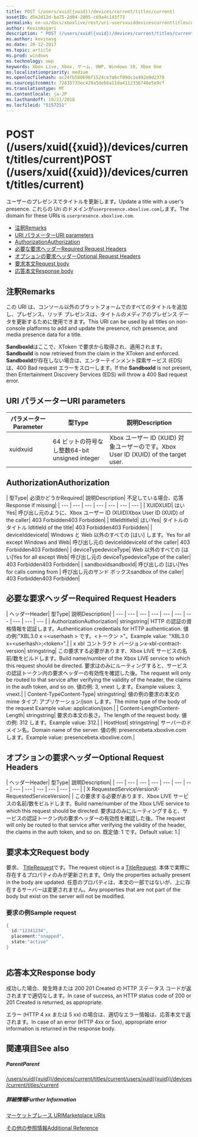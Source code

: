```yaml
---
title: POST (/users/xuid({xuid})/devices/current/titles/current)
assetID: d5e2d12d-ba75-2d04-2805-c69a4c143f73
permalink: en-us/docs/xboxlive/rest/uri-usersxuiddevicescurrenttitlescurrentpost.html
author: KevinAsgari
description: " POST (/users/xuid({xuid})/devices/current/titles/current)"
ms.author: kevinasg
ms.date: 20-12-2017
ms.topic: article
ms.prod: windows
ms.technology: uwp
keywords: Xbox Live, Xbox, ゲーム, UWP, Windows 10, Xbox One
ms.localizationpriority: medium
ms.openlocfilehash: ac24fb580696f1524ce7a6cf09dc1e492e9d2378
ms.sourcegitcommit: 72835733ec429a5deb6a11da4112336746e5e9cf
ms.translationtype: MT
ms.contentlocale: ja-JP
ms.lasthandoff: 10/21/2018
ms.locfileid: "5157251"
---
```

# <a name="post-usersxuidxuiddevicescurrenttitlescurrent"></a><span data-ttu-id="c2106-104">POST (/users/xuid({xuid})/devices/current/titles/current)</span><span class="sxs-lookup"><span data-stu-id="c2106-104">POST (/users/xuid({xuid})/devices/current/titles/current)</span></span>
<span data-ttu-id="c2106-105">ユーザーのプレゼンスでタイトルを更新します。</span><span class="sxs-lookup"><span data-stu-id="c2106-105">Update a title with a user's presence.</span></span> <span data-ttu-id="c2106-106">これらの Uri のドメインが`userpresence.xboxlive.com`します。</span><span class="sxs-lookup"><span data-stu-id="c2106-106">The domain for these URIs is `userpresence.xboxlive.com`.</span></span>
 
  * [<span data-ttu-id="c2106-107">注釈</span><span class="sxs-lookup"><span data-stu-id="c2106-107">Remarks</span></span>](#ID4EV)
  * [<span data-ttu-id="c2106-108">URI パラメーター</span><span class="sxs-lookup"><span data-stu-id="c2106-108">URI parameters</span></span>](#ID4EEB)
  * [<span data-ttu-id="c2106-109">Authorization</span><span class="sxs-lookup"><span data-stu-id="c2106-109">Authorization</span></span>](#ID4EPB)
  * [<span data-ttu-id="c2106-110">必要な要求ヘッダー</span><span class="sxs-lookup"><span data-stu-id="c2106-110">Required Request Headers</span></span>](#ID4ENE)
  * [<span data-ttu-id="c2106-111">オプションの要求ヘッダー</span><span class="sxs-lookup"><span data-stu-id="c2106-111">Optional Request Headers</span></span>](#ID4ERG)
  * [<span data-ttu-id="c2106-112">要求本文</span><span class="sxs-lookup"><span data-stu-id="c2106-112">Request body</span></span>](#ID4ERH)
  * [<span data-ttu-id="c2106-113">応答本文</span><span class="sxs-lookup"><span data-stu-id="c2106-113">Response body</span></span>](#ID4EKAAC)
 
<a id="ID4EV"></a>

 
## <a name="remarks"></a><span data-ttu-id="c2106-114">注釈</span><span class="sxs-lookup"><span data-stu-id="c2106-114">Remarks</span></span>
 
<span data-ttu-id="c2106-115">この URI は、コンソール以外のプラットフォームでのすべてのタイトルを追加し、プレゼンス、リッチ プレゼンスは、タイトルのメディアのプレゼンス データを更新するために使用できます。</span><span class="sxs-lookup"><span data-stu-id="c2106-115">This URI can be used by all titles on non-console platforms to add and update the presence, rich presence, and media presence data for a title.</span></span>
 
<span data-ttu-id="c2106-116">**SandboxId**はここで、XToken で要求から取得され、適用されます。</span><span class="sxs-lookup"><span data-stu-id="c2106-116">**SandboxId** is now retrieved from the claim in the XToken and enforced.</span></span> <span data-ttu-id="c2106-117">**SandboxId**が存在しない場合は、エンターテインメント探索サービス (EDS) は、400 Bad request エラーをスローします。</span><span class="sxs-lookup"><span data-stu-id="c2106-117">If the **SandboxId** is not present, then Entertainment Discovery Services (EDS) will throw a 400 Bad request error.</span></span>
  
<a id="ID4EEB"></a>

 
## <a name="uri-parameters"></a><span data-ttu-id="c2106-118">URI パラメーター</span><span class="sxs-lookup"><span data-stu-id="c2106-118">URI parameters</span></span>
 
| <span data-ttu-id="c2106-119">パラメーター</span><span class="sxs-lookup"><span data-stu-id="c2106-119">Parameter</span></span>| <span data-ttu-id="c2106-120">型</span><span class="sxs-lookup"><span data-stu-id="c2106-120">Type</span></span>| <span data-ttu-id="c2106-121">説明</span><span class="sxs-lookup"><span data-stu-id="c2106-121">Description</span></span>| 
| --- | --- | --- | 
| <span data-ttu-id="c2106-122">xuid</span><span class="sxs-lookup"><span data-stu-id="c2106-122">xuid</span></span>| <span data-ttu-id="c2106-123">64 ビットの符号なし整数</span><span class="sxs-lookup"><span data-stu-id="c2106-123">64-bit unsigned integer</span></span>| <span data-ttu-id="c2106-124">Xbox ユーザー ID (XUID) 対象ユーザーのです。</span><span class="sxs-lookup"><span data-stu-id="c2106-124">Xbox User ID (XUID) of the target user.</span></span>| 
  
<a id="ID4EPB"></a>

 
## <a name="authorization"></a><span data-ttu-id="c2106-125">Authorization</span><span class="sxs-lookup"><span data-stu-id="c2106-125">Authorization</span></span>
 
| <span data-ttu-id="c2106-126">型</span><span class="sxs-lookup"><span data-stu-id="c2106-126">Type</span></span>| <span data-ttu-id="c2106-127">必須かどうか</span><span class="sxs-lookup"><span data-stu-id="c2106-127">Required</span></span>| <span data-ttu-id="c2106-128">説明</span><span class="sxs-lookup"><span data-stu-id="c2106-128">Description</span></span>| <span data-ttu-id="c2106-129">不足している場合、応答</span><span class="sxs-lookup"><span data-stu-id="c2106-129">Response if missing</span></span>| 
| --- | --- | --- | --- | --- | --- | --- | 
| <span data-ttu-id="c2106-130">XUID</span><span class="sxs-lookup"><span data-stu-id="c2106-130">XUID</span></span>| <span data-ttu-id="c2106-131">はい</span><span class="sxs-lookup"><span data-stu-id="c2106-131">Yes</span></span>| <span data-ttu-id="c2106-132">呼び出し元のように、Xbox ユーザー ID (XUID)</span><span class="sxs-lookup"><span data-stu-id="c2106-132">Xbox User ID (XUID) of the caller</span></span>| <span data-ttu-id="c2106-133">403 Forbidden</span><span class="sxs-lookup"><span data-stu-id="c2106-133">403 Forbidden</span></span>| 
| <span data-ttu-id="c2106-134">titleId</span><span class="sxs-lookup"><span data-stu-id="c2106-134">titleId</span></span>| <span data-ttu-id="c2106-135">はい</span><span class="sxs-lookup"><span data-stu-id="c2106-135">Yes</span></span>| <span data-ttu-id="c2106-136">タイトルのタイトル Id</span><span class="sxs-lookup"><span data-stu-id="c2106-136">titleId of the title</span></span>| <span data-ttu-id="c2106-137">403 Forbidden</span><span class="sxs-lookup"><span data-stu-id="c2106-137">403 Forbidden</span></span>| 
| <span data-ttu-id="c2106-138">deviceId</span><span class="sxs-lookup"><span data-stu-id="c2106-138">deviceId</span></span>| <span data-ttu-id="c2106-139">Windows と Web 以外のすべての [はい] します。</span><span class="sxs-lookup"><span data-stu-id="c2106-139">Yes for all except Windows and Web</span></span>| <span data-ttu-id="c2106-140">呼び出し元の deviceId</span><span class="sxs-lookup"><span data-stu-id="c2106-140">deviceId of the caller</span></span>| <span data-ttu-id="c2106-141">403 Forbidden</span><span class="sxs-lookup"><span data-stu-id="c2106-141">403 Forbidden</span></span>| 
| <span data-ttu-id="c2106-142">deviceType</span><span class="sxs-lookup"><span data-stu-id="c2106-142">deviceType</span></span>| <span data-ttu-id="c2106-143">Web 以外のすべての [はい]</span><span class="sxs-lookup"><span data-stu-id="c2106-143">Yes for all except Web</span></span>| <span data-ttu-id="c2106-144">呼び出し元の deviceType</span><span class="sxs-lookup"><span data-stu-id="c2106-144">deviceType of the caller</span></span>| <span data-ttu-id="c2106-145">403 Forbidden</span><span class="sxs-lookup"><span data-stu-id="c2106-145">403 Forbidden</span></span>| 
| <span data-ttu-id="c2106-146">sandboxId</span><span class="sxs-lookup"><span data-stu-id="c2106-146">sandboxId</span></span>| <span data-ttu-id="c2106-147">呼び出しの [はい]</span><span class="sxs-lookup"><span data-stu-id="c2106-147">Yes for calls coming from</span></span> | <span data-ttu-id="c2106-148">呼び出し元のサンド ボックス</span><span class="sxs-lookup"><span data-stu-id="c2106-148">sandbox of the caller</span></span>| <span data-ttu-id="c2106-149">403 Forbidden</span><span class="sxs-lookup"><span data-stu-id="c2106-149">403 Forbidden</span></span>| 
  
<a id="ID4ENE"></a>

 
## <a name="required-request-headers"></a><span data-ttu-id="c2106-150">必要な要求ヘッダー</span><span class="sxs-lookup"><span data-stu-id="c2106-150">Required Request Headers</span></span>
 
| <span data-ttu-id="c2106-151">ヘッダー</span><span class="sxs-lookup"><span data-stu-id="c2106-151">Header</span></span>| <span data-ttu-id="c2106-152">型</span><span class="sxs-lookup"><span data-stu-id="c2106-152">Type</span></span>| <span data-ttu-id="c2106-153">説明</span><span class="sxs-lookup"><span data-stu-id="c2106-153">Description</span></span>| 
| --- | --- | --- | --- | --- | --- | --- | --- | --- | --- | 
| <span data-ttu-id="c2106-154">Authorization</span><span class="sxs-lookup"><span data-stu-id="c2106-154">Authorization</span></span>| <span data-ttu-id="c2106-155">string</span><span class="sxs-lookup"><span data-stu-id="c2106-155">string</span></span>| <span data-ttu-id="c2106-156">HTTP の認証の資格情報を認証します。</span><span class="sxs-lookup"><span data-stu-id="c2106-156">Authentication credentials for HTTP authentication.</span></span> <span data-ttu-id="c2106-157">値の例:"XBL3.0 x =&lt;userhash > です。&lt;トークン >"。</span><span class="sxs-lookup"><span data-stu-id="c2106-157">Example value: "XBL3.0 x=&lt;userhash>;&lt;token>".</span></span>| 
| <span data-ttu-id="c2106-158">x xbl コントラクト バージョン</span><span class="sxs-lookup"><span data-stu-id="c2106-158">x-xbl-contract-version</span></span>| <span data-ttu-id="c2106-159">string</span><span class="sxs-lookup"><span data-stu-id="c2106-159">string</span></span>| <span data-ttu-id="c2106-160">この要求する必要があります、Xbox LIVE サービスの名前/数をビルドします。</span><span class="sxs-lookup"><span data-stu-id="c2106-160">Build name/number of the Xbox LIVE service to which this request should be directed.</span></span> <span data-ttu-id="c2106-161">要求はのみにルーティングすると、サービスの認証トークン内の要求ヘッダーの有効性を確認した後。</span><span class="sxs-lookup"><span data-stu-id="c2106-161">The request will only be routed to that service after verifying the validity of the header, the claims in the auth token, and so on.</span></span> <span data-ttu-id="c2106-162">値の例: 3, vnext します。</span><span class="sxs-lookup"><span data-stu-id="c2106-162">Example values: 3, vnext.</span></span>| 
| <span data-ttu-id="c2106-163">Content-Type</span><span class="sxs-lookup"><span data-stu-id="c2106-163">Content-Type</span></span>| <span data-ttu-id="c2106-164">string</span><span class="sxs-lookup"><span data-stu-id="c2106-164">string</span></span>| <span data-ttu-id="c2106-165">値の例の要求の本文の mime タイプ: アプリケーション/json します。</span><span class="sxs-lookup"><span data-stu-id="c2106-165">The mime type of the body of the request Example value: application/json.</span></span>| 
| <span data-ttu-id="c2106-166">Content-Length</span><span class="sxs-lookup"><span data-stu-id="c2106-166">Content-Length</span></span>| <span data-ttu-id="c2106-167">string</span><span class="sxs-lookup"><span data-stu-id="c2106-167">string</span></span>| <span data-ttu-id="c2106-168">要求の本文の長さ。</span><span class="sxs-lookup"><span data-stu-id="c2106-168">The length of the request body.</span></span> <span data-ttu-id="c2106-169">値の例: 312 します。</span><span class="sxs-lookup"><span data-stu-id="c2106-169">Example value: 312.</span></span>| 
| <span data-ttu-id="c2106-170">Host</span><span class="sxs-lookup"><span data-stu-id="c2106-170">Host</span></span>| <span data-ttu-id="c2106-171">string</span><span class="sxs-lookup"><span data-stu-id="c2106-171">string</span></span>| <span data-ttu-id="c2106-172">サーバーのドメイン名。</span><span class="sxs-lookup"><span data-stu-id="c2106-172">Domain name of the server.</span></span> <span data-ttu-id="c2106-173">値の例: presencebeta.xboxlive.com します。</span><span class="sxs-lookup"><span data-stu-id="c2106-173">Example value: presencebeta.xboxlive.com.</span></span>| 
  
<a id="ID4ERG"></a>

 
## <a name="optional-request-headers"></a><span data-ttu-id="c2106-174">オプションの要求ヘッダー</span><span class="sxs-lookup"><span data-stu-id="c2106-174">Optional Request Headers</span></span>
 
| <span data-ttu-id="c2106-175">ヘッダー</span><span class="sxs-lookup"><span data-stu-id="c2106-175">Header</span></span>| <span data-ttu-id="c2106-176">型</span><span class="sxs-lookup"><span data-stu-id="c2106-176">Type</span></span>| <span data-ttu-id="c2106-177">説明</span><span class="sxs-lookup"><span data-stu-id="c2106-177">Description</span></span>| 
| --- | --- | --- | --- | --- | --- | --- | --- | --- | --- | --- | --- | --- | 
| <span data-ttu-id="c2106-178">X RequestedServiceVersion</span><span class="sxs-lookup"><span data-stu-id="c2106-178">X-RequestedServiceVersion</span></span>|  | <span data-ttu-id="c2106-179">この要求する必要があります、Xbox LIVE サービスの名前/数をビルドします。</span><span class="sxs-lookup"><span data-stu-id="c2106-179">Build name/number of the Xbox LIVE service to which this request should be directed.</span></span> <span data-ttu-id="c2106-180">要求はのみにルーティングすると、サービスの認証トークン内の要求ヘッダーの有効性を確認した後。</span><span class="sxs-lookup"><span data-stu-id="c2106-180">The request will only be routed to that service after verifying the validity of the header, the claims in the auth token, and so on.</span></span> <span data-ttu-id="c2106-181">既定値: 1 です。</span><span class="sxs-lookup"><span data-stu-id="c2106-181">Default value: 1.</span></span>| 
  
<a id="ID4ERH"></a>

 
## <a name="request-body"></a><span data-ttu-id="c2106-182">要求本文</span><span class="sxs-lookup"><span data-stu-id="c2106-182">Request body</span></span>
 
<span data-ttu-id="c2106-183">要求、 [TitleRequest](../../json/json-titlerequest.md)です。</span><span class="sxs-lookup"><span data-stu-id="c2106-183">The request object is a [TitleRequest](../../json/json-titlerequest.md).</span></span> <span data-ttu-id="c2106-184">本体で実際に存在するプロパティのみが更新されます。</span><span class="sxs-lookup"><span data-stu-id="c2106-184">Only the properties actually present in the body are updated.</span></span> <span data-ttu-id="c2106-185">任意のプロパティは、本文の一部ではないが、上に存在するサーバーは変更されません。</span><span class="sxs-lookup"><span data-stu-id="c2106-185">Any properties that are not part of the body but exist on the server will not be modified.</span></span>
 
<a id="ID4EAAAC"></a>

 
### <a name="sample-request"></a><span data-ttu-id="c2106-186">要求の例</span><span class="sxs-lookup"><span data-stu-id="c2106-186">Sample request</span></span>
 

```cpp
{
  id:"12341234",
  placement:"snapped",
  state:"active"
}
      
```

   
<a id="ID4EKAAC"></a>

 
## <a name="response-body"></a><span data-ttu-id="c2106-187">応答本文</span><span class="sxs-lookup"><span data-stu-id="c2106-187">Response body</span></span>
 
<span data-ttu-id="c2106-188">成功した場合、発生時または 200 201 Created の HTTP ステータス コードが返されますで適切なします。</span><span class="sxs-lookup"><span data-stu-id="c2106-188">In case of success, an HTTP status code of 200 or 201 Created is returned, as appropriate.</span></span>
 
<span data-ttu-id="c2106-189">エラー (HTTP 4 xx または 5 xx) の場合は、適切なエラー情報は、応答本文で返されます。</span><span class="sxs-lookup"><span data-stu-id="c2106-189">In case of an error (HTTP 4xx or 5xx), appropriate error information is returned in the response body.</span></span>
  
<a id="ID4EVAAC"></a>

 
## <a name="see-also"></a><span data-ttu-id="c2106-190">関連項目</span><span class="sxs-lookup"><span data-stu-id="c2106-190">See also</span></span>
 
<a id="ID4EXAAC"></a>

 
##### <a name="parent"></a><span data-ttu-id="c2106-191">Parent</span><span class="sxs-lookup"><span data-stu-id="c2106-191">Parent</span></span> 

[<span data-ttu-id="c2106-192">/users/xuid({xuid})/devices/current/titles/current</span><span class="sxs-lookup"><span data-stu-id="c2106-192">/users/xuid({xuid})/devices/current/titles/current</span></span>](uri-usersxuiddevicescurrenttitlescurrent.md)

  
<a id="ID4EBBAC"></a>

 
##### <a name="further-information"></a><span data-ttu-id="c2106-193">詳細情報</span><span class="sxs-lookup"><span data-stu-id="c2106-193">Further Information</span></span> 

[<span data-ttu-id="c2106-194">マーケットプレース URI</span><span class="sxs-lookup"><span data-stu-id="c2106-194">Marketplace URIs</span></span>](../marketplace/atoc-reference-marketplace.md)

 [<span data-ttu-id="c2106-195">その他の参照情報</span><span class="sxs-lookup"><span data-stu-id="c2106-195">Additional Reference</span></span>](../../additional/atoc-xboxlivews-reference-additional.md)

   